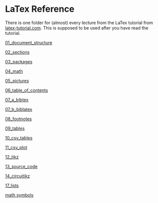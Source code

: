 # LaTex Reference

There is one folder for (almost) every lecture from the LaTex tutorial from [latex-tutorial.com](https://www.latex-tutorial.com/).
This is supposed to be used after you have read the tutorial.

[01_document_structure](01_document_structure/file.tex)

[02_sections](02_document_structure/file.tex)

[03_packages](03_packages/file.tex)

[04_math](04_math/file.tex)

[05_pictures](05_pictures/file.tex)

[06_table_of_contents](06_table_of_contents/file.tex)

[07_a_bibtex](07_bibtex/01_BibTex/file.tex)

[07_b_biblatex](07_bibtex/02_BibLaTex/file.tex)

[08_footnotes](08_footnotes/file.tex)

[09_tables](09_tables/file.tex)

[10_csv_tables](10_csv_tables/file.tex)

[11_csv_plot](11_csv_plot/file.tex)

[12_tikz](12_tikz/file.tex)

[13_source_code](13_source_code/file.tex)

[14_circuitikz](14_circuitikz/file.tex)

[17_lists](17_lists/file.tex)

[math symbols](https://www.caam.rice.edu/~heinken/latex/symbols.pdf)
